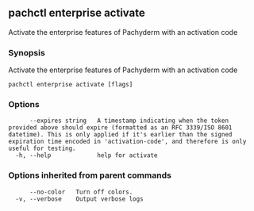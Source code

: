 ## pachctl enterprise activate

Activate the enterprise features of Pachyderm with an activation code

### Synopsis

Activate the enterprise features of Pachyderm with an activation code

```
pachctl enterprise activate [flags]
```

### Options

```
      --expires string   A timestamp indicating when the token provided above should expire (formatted as an RFC 3339/ISO 8601 datetime). This is only applied if it's earlier than the signed expiration time encoded in 'activation-code', and therefore is only useful for testing.
  -h, --help             help for activate
```

### Options inherited from parent commands

```
      --no-color   Turn off colors.
  -v, --verbose    Output verbose logs
```

